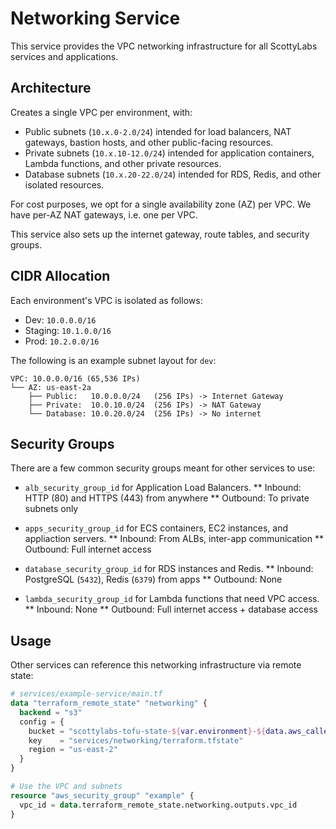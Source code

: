 # Networking Service

This service provides the VPC networking infrastructure for all ScottyLabs services and applications.

## Architecture

Creates a single VPC per environment, with:

* Public subnets (`10.x.0-2.0/24`) intended for load balancers, NAT gateways, bastion hosts, and other public-facing resources.
* Private subnets (`10.x.10-12.0/24`) intended for application containers, Lambda functions, and other private resources.
* Database subnets (`10.x.20-22.0/24`) intended for RDS, Redis, and other isolated resources.

For cost purposes, we opt for a single availability zone (AZ) per VPC. We have per-AZ NAT gateways, i.e. one per VPC.

This service also sets up the internet gateway, route tables, and security groups.

## CIDR Allocation

Each environment's VPC is isolated as follows:

* Dev: `10.0.0.0/16`
* Staging: `10.1.0.0/16`
* Prod: `10.2.0.0/16`

The following is an example subnet layout for `dev`:

```
VPC: 10.0.0.0/16 (65,536 IPs)
└── AZ: us-east-2a
    ├── Public:   10.0.0.0/24   (256 IPs) -> Internet Gateway
    ├── Private:  10.0.10.0/24  (256 IPs) -> NAT Gateway
    └── Database: 10.0.20.0/24  (256 IPs) -> No internet
```

## Security Groups

There are a few common security groups meant for other services to use:

* `alb_security_group_id` for Application Load Balancers.
** Inbound: HTTP (80) and HTTPS (443) from anywhere
** Outbound: To private subnets only

* `apps_security_group_id` for ECS containers, EC2 instances, and appliaction servers.
** Inbound: From ALBs, inter-app communication
** Outbound: Full internet access

* `database_security_group_id` for RDS instances and Redis.
** Inbound: PostgreSQL (`5432`), Redis (`6379`) from apps
** Outbound: None

* `lambda_security_group_id` for Lambda functions that need VPC access.
** Inbound: None
** Outbound: Full internet access + database access

## Usage

Other services can reference this networking infrastructure via remote state:

```terraform
# services/example-service/main.tf
data "terraform_remote_state" "networking" {
  backend = "s3"
  config = {
    bucket = "scottylabs-tofu-state-${var.environment}-${data.aws_caller_identity.current.account_id}"
    key    = "services/networking/terraform.tfstate"
    region = "us-east-2"
  }
}

# Use the VPC and subnets
resource "aws_security_group" "example" {
  vpc_id = data.terraform_remote_state.networking.outputs.vpc_id
}
```
